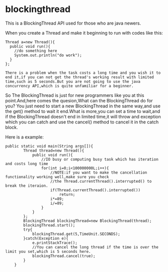 # blockingthread

This is a BlockingThread API used for those who are java newers.

When you create a Thread and make it beginning to run with codes like this:

```
Thread a=new Thread(){
  public void run(){
    //do something here
    System.out.println("do work");
  }
};
```


    There is a problem when the task costs a long time and you wish it to end it,if you can not get the thread's working result with limited time,such as 5 seconds.But you are not going to use the java concurrency API,which is quite unfamiliar for a beginner.
So The BlockingThread is just for new programmers like you at this point.And,here comes the quesion,What can the BlockingThread do for you?
You just need to start a new BlockingThread in the same way,and use the get() method to wait it end.What is more,you can set a time to wait,and if the BlockingThread doesn't end in limited time,it will throw and exception which you can catch and use the cancel() method to cancel it in the catch block.

Here is a example:
```
public static void main(String args[]){
		Thread thread=new Thread(){
			public void run(){
				//IO busy or computing busy task which has iteration and costs long time
				for(int i=0;i<100000000L;i++){
					//NOTE:if you want to make the cancellation functionality working well,make sure you check 
					//the Thread.currentThread().interrupted() to break the iteraion.
					if(Thread.currentThread().interrupted())
						return;
					i*=89;
					i/=89;
				}
			}
		};
		BlockingThread blockingThread=new BlockingThread(thread);
		blockingThread.start();
		try{
			blockingThread.get(5,TimeUnit.SECONDS);
		}catch(Exception e){
			e.printStackTrace();
			//You can cancel the long thread if the time is over the limit you set,which is 5 seconds here.  
			blockingThread.cancel(true);
		}
	}
```
